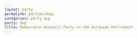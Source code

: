```yaml
---
layout: party
permalink: parties/dup/
categories: party dup
party: dup
title: Democratic Unionist Party in the European Parliament
---
```

